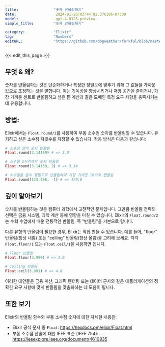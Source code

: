 ```yaml
---
title:                "숫자 반올림하기"
date:                  2024-01-26T03:44:02.376206-07:00
model:                 gpt-4-0125-preview
simple_title:         "숫자 반올림하기"

category:             "Elixir"
tag:                  "Numbers"
editURL:              "https://github.com/dogweather/forkful/blob/master/content/ko/elixir/rounding-numbers.md"
---
```


{{< edit_this_page >}}

## 무엇 & 왜?
숫자를 반올림하는 것은 단순화하거나 특정한 정밀도에 맞추기 위해 그 값들을 가까운 값으로 조정하는 것을 말합니다. 이는 가독성을 향상시키거나 저장 공간을 줄이거나, 가장 가까운 센트로 반올림하고 싶은 돈 계산과 같은 도메인 특정 요구 사항을 충족시키는 데 유용합니다.

## 방법:
Elixir에서는 `Float.round/2`를 사용하여 부동 소수점 숫자를 반올림할 수 있습니다. 유지하고 싶은 소수점 자릿수를 지정할 수 있습니다. 작동 방식은 다음과 같습니다:

```elixir
# 소수점 없이 숫자 반올림
Float.round(3.14159) # => 3.0

# 소수점 2자리까지 숫자 반올림
Float.round(3.14159, 2) # => 3.14

# 소수점을 음수 정밀도로 반올림하여 가장 가까운 10으로 반올림
Float.round(123.456, -1) # => 120.0
```

## 깊이 알아보기
숫자를 반올림하는 것은 컴퓨터 과학에서 고전적인 문제입니다. 그만큼 반올림 전략의 선택은 금융 시스템, 과학 계산 등에 영향을 미칠 수 있습니다. Elixir의 `Float.round/2`는 수학 수업에서 배운 전통적인 반올림, 즉 "반올림"을 기본으로 합니다.

다른 유형의 반올림이 필요한 경우, Elixir는 직접 만들 수 있습니다. 예를 들어, "floor" 반올림(항상 내림) 또는 "ceiling" 반올림(항상 올림)을 고려해 보세요. 각각 `Float.floor/1` 또는 `Float.ceil/1`을 사용하면 됩니다.

```elixir
# Floor 반올림
Float.floor(3.999) # => 3.0

# Ceiling 반올림
Float.ceil(3.001) # => 4.0
```

이러한 대안들은 금융 계산, 그래픽 렌더링 또는 데이터 근사와 같은 애플리케이션의 정확한 요구 사항에 맞게 반올림을 맞춤화하는 데 도움이 됩니다.

## 또한 보기
Elixir의 반올림 함수와 부동 소수점 숫자에 대한 자세한 내용은:

- Elixir 공식 문서 중 `Float`: https://hexdocs.pm/elixir/Float.html
- 부동 소수점 산술에 대한 IEEE 표준 (IEEE 754): https://ieeexplore.ieee.org/document/4610935
